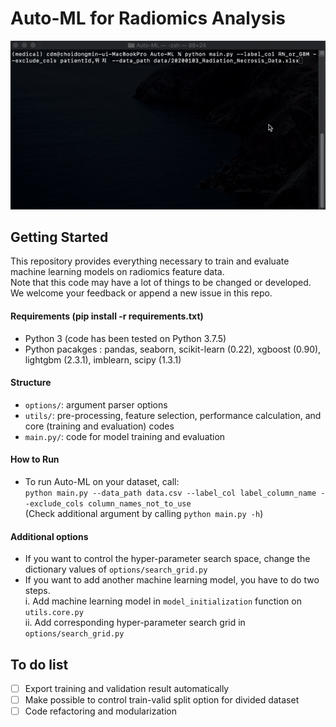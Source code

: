 # Auto-ML for Radiomics Analysis

![Example](ex/automl_run_ex.gif)

## Getting Started
This repository provides everything necessary to train and evaluate machine learning models on radiomics feature data.\
Note that this code may have a lot of things to be changed or developed. We welcome your feedback or append a new issue in this repo.

#### Requirements (pip install -r requirements.txt)
- Python 3 (code has been tested on Python 3.7.5)
- Python pacakges : pandas, seaborn, scikit-learn (0.22), xgboost (0.90), lightgbm (2.3.1), imblearn, scipy (1.3.1)

#### Structure
- ```options/```: argument parser options
- ```utils/```: pre-processing, feature selection, performance calculation, and core (training and evaluation) codes
- ```main.py/```: code for model training and evaluation

#### How to Run
- To run Auto-ML on your dataset, call:\
```python main.py --data_path data.csv --label_col label_column_name --exclude_cols column_names_not_to_use```\
(Check additional argument by calling ```python main.py -h```)

#### Additional options
- If you want to control the hyper-parameter search space, change the dictionary values of ```options/search_grid.py```
- If you want to add another machine learning model, you have to do two steps.\
 i. Add machine learning model in ```model_initialization``` function on ```utils.core.py```\
 ii. Add corresponding hyper-parameter search grid in ```options/search_grid.py```


## To do list
- [ ] Export training and validation result automatically
- [ ] Make possible to control train-valid split option for divided dataset
- [ ] Code refactoring and modularization